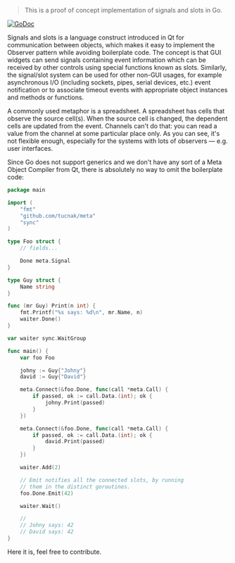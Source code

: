 >This is a proof of concept implementation of signals and slots in Go.

[![GoDoc](https://godoc.org/github.com/tucnak/meta?status.svg)](https://godoc.org/github.com/tucnak/meta)

Signals and slots is a language construct introduced in Qt for communication between objects, which makes it easy to implement the Observer pattern while avoiding boilerplate code. The concept is that GUI widgets can send signals containing event information which can be received by other controls using special functions known as slots. Similarly, the signal/slot system can be used for other non-GUI usages, for example asynchronous I/O (including sockets, pipes, serial devices, etc.) event notification or to associate timeout events with appropriate object instances and methods or functions.

A commonly used metaphor is a spreadsheet. A spreadsheet has cells that observe the source cell(s). When the source cell is changed, the dependent cells are updated from the event. Channels can't do that: you can read a value from the channel at some particular place only. As you can see, it's not flexible enough, especially for the systems with lots of observers — e.g. user interfaces.

Since Go does not support generics and we don't have any sort of a Meta Object Compiler from Qt, there is absolutely no way to omit the boilerplate code:

```go
package main

import (
	"fmt"
	"github.com/tucnak/meta"
	"sync"
)

type Foo struct {
	// fields...

	Done meta.Signal
}

type Guy struct {
	Name string
}

func (mr Guy) Print(n int) {
	fmt.Printf("%s says: %d\n", mr.Name, n)
	waiter.Done()
}

var waiter sync.WaitGroup

func main() {
	var foo Foo

	johny := Guy{"Johny"}
	david := Guy{"David"}

	meta.Connect(&foo.Done, func(call *meta.Call) {
		if passed, ok := call.Data.(int); ok {
			johny.Print(passed)
		}
	})

	meta.Connect(&foo.Done, func(call *meta.Call) {
		if passed, ok := call.Data.(int); ok {
			david.Print(passed)
		}
	})

	waiter.Add(2)

	// Emit notifies all the connected slots, by running
	// them in the distinct goroutines.
	foo.Done.Emit(42)

	waiter.Wait()

	//
	// Johny says: 42
	// David says: 42
}
```

Here it is, feel free to contribute.
